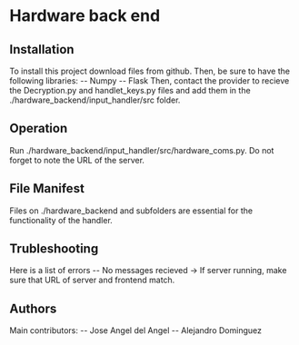 # Hardware back end
## Installation
To install this project download files from github. Then, be sure to have the following libraries:
-- Numpy
-- Flask
Then, contact the provider to recieve the Decryption.py and handlet_keys.py files and add them in the ./hardware_backend/input_handler/src folder.

## Operation
Run ./hardware_backend/input_handler/src/hardware_coms.py.
Do not forget to note the URL of the server.

## File Manifest
Files on ./hardware_backend and subfolders are essential for the functionality of the handler.

## Trubleshooting
Here is a list of errors
-- No messages recieved -> If server running, make sure that URL of server and frontend match.

## Authors
Main contributors:
-- Jose Angel del Angel
-- Alejandro Dominguez
